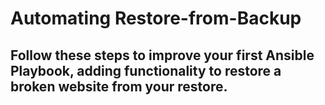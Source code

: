 # Automating Restore-from-Backup
## Follow these steps to improve your first Ansible Playbook, adding functionality to restore a broken website from your restore.